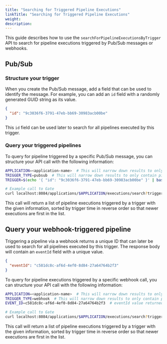 ```yaml
---
title: "Searching for Triggered Pipeline Executions"
linkTitle: "Searching for Triggered Pipeline Executions"
weight: 
description: 
---
```



This guide describes how to use the `searchForPipelineExecutionsByTrigger` API to search for pipeline executions triggered by Pub/Sub messages or webhooks.

## Pub/Sub

### Structure your trigger

When you create the Pub/Sub message, add a field that can be used to identify the message. For example, you can add an `id` field with a randomly generated GUID string as its value.

```json
{
  "id": "9c3036f6-3791-47eb-bb69-30983acb00be"
}
```

This `id` field can be used later to search for all pipelines executed by this trigger.

### Query your triggered pipelines

To query for pipeline triggered by a specific Pub/Sub message, you can structure your API call with the following information:

```bash
APPLICATION=<application-name>  # This will narrow down results to only contain pipeline executions within a given application. You may supply '*' here to search across all applications.
TRIGGER_TYPE=pubsub  # This will narrow down results to only contain pipelines executions triggered by a Pub/Sub message
TRIGGER=$(echo '{ "id": "9c3036f6-3791-47eb-bb69-30983acb00be" }' | base64)  # This will narrow down results to only contain pipeline executions triggered with a payload that includes this key/value. We base64-encode this so that it can be passed as a query parameter to the API.

# Example call to Gate
curl localhost:8084/applications/$APPLICATION/executions/search?triggerTypes=$TRIGGER_TYPE&trigger=$TRIGGER
```

This call will return a list of pipeline executions triggered by a trigger with the given information, sorted by trigger time in reverse order so that newer executions are first in the list.

##  Query your webhook-triggered pipeline

Triggering a pipeline via a webhook returns a unique ID that can later be used to search for all pipelines executed by this trigger. The response body will contain an `eventId` field with a unique value.

```json
{
  "eventId": "c581dc8c-af6d-4ef0-8d84-27a64764b2f3"
}
```

To query for pipeline executions triggered by a specific webhook call, you can structure your API call with the following information:

```bash
APPLICATION=<application-name>  # This will narrow down results to only contain pipeline executions within a given application. You may supply '*' here to search across all applications.
TRIGGER_TYPE=webhook  # This will narrow down results to only contain pipelines executions triggered by a webhook call
EVENT_ID=c581dc8c-af6d-4ef0-8d84-27a64764b2f3  # eventId value returned by webhook call

# Example call to Gate
curl localhost:8084/applications/$APPLICATION/executions/search?triggerTypes=$TRIGGER_TYPE&eventId=$EVENT_ID
```

This call will return a list of pipeline executions triggered by a trigger with the given information, sorted by trigger time in reverse order so that newer executions are first in the list.
